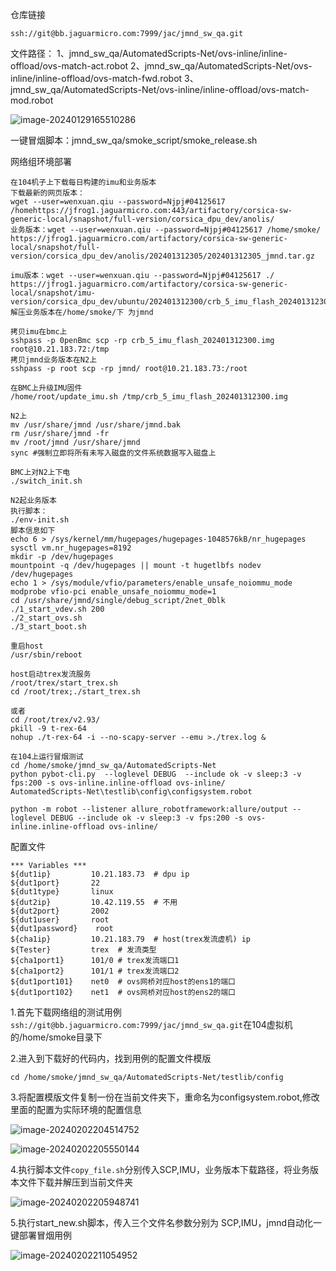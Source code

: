 仓库链接

```
ssh://git@bb.jaguarmicro.com:7999/jac/jmnd_sw_qa.git
```

文件路径：
1、jmnd_sw_qa/AutomatedScripts-Net/ovs-inline/inline-offload/ovs-match-act.robot
2、jmnd_sw_qa/AutomatedScripts-Net/ovs-inline/inline-offload/ovs-match-fwd.robot
3、jmnd_sw_qa/AutomatedScripts-Net/ovs-inline/inline-offload/ovs-match-mod.robot

![image-20240129165510286](http://wenxuanqiu.oss-cn-nanjing.aliyuncs.com/img/20240129165513.png)

一键冒烟脚本：jmnd_sw_qa/smoke_script/smoke_release.sh

网络组环境部署

```
在104机子上下载每日构建的imu和业务版本
下载最新的网页版本：
wget --user=wenxuan.qiu --password=Njpj#04125617 /homehttps://jfrog1.jaguarmicro.com:443/artifactory/corsica-sw-generic-local/snapshot/full-version/corsica_dpu_dev/anolis/
业务版本：wget --user=wenxuan.qiu --password=Njpj#04125617 /home/smoke/ https://jfrog1.jaguarmicro.com/artifactory/corsica-sw-generic-local/snapshot/full-version/corsica_dpu_dev/anolis/202401312305/202401312305_jmnd.tar.gz

imu版本：wget --user=wenxuan.qiu --password=Njpj#04125617 ./ https://jfrog1.jaguarmicro.com/artifactory/corsica-sw-generic-local/snapshot/imu-version/corsica_dpu_dev/ubuntu/202401312300/crb_5_imu_flash_202401312300.img
解压业务版本在/home/smoke/下 为jmnd

拷贝imu在bmc上
sshpass -p 0penBmc scp -rp crb_5_imu_flash_202401312300.img root@10.21.183.72:/tmp
拷贝jmnd业务版本在N2上
sshpass -p root scp -rp jmnd/ root@10.21.183.73:/root

在BMC上升级IMU固件
/home/root/update_imu.sh /tmp/crb_5_imu_flash_202401312300.img

N2上
mv /usr/share/jmnd /usr/share/jmnd.bak
rm /usr/share/jmnd -fr
mv /root/jmnd /usr/share/jmnd
sync #强制立即将所有未写入磁盘的文件系统数据写入磁盘上

BMC上对N2上下电
./switch_init.sh

N2起业务版本
执行脚本：
./env-init.sh
脚本信息如下
echo 6 > /sys/kernel/mm/hugepages/hugepages-1048576kB/nr_hugepages
sysctl vm.nr_hugepages=8192
mkdir -p /dev/hugepages
mountpoint -q /dev/hugepages || mount -t hugetlbfs nodev /dev/hugepages
echo 1 > /sys/module/vfio/parameters/enable_unsafe_noiommu_mode
modprobe vfio-pci enable_unsafe_noiommu_mode=1
cd /usr/share/jmnd/single/debug_script/2net_0blk
./1_start_vdev.sh 200
./2_start_ovs.sh
./3_start_boot.sh

重启host
/usr/sbin/reboot

host启动trex发流服务
/root/trex/start_trex.sh
cd /root/trex;./start_trex.sh

或者
cd /root/trex/v2.93/
pkill -9 t-rex-64
nohup ./t-rex-64 -i --no-scapy-server --emu >./trex.log &

在104上运行冒烟测试
cd /home/smoke/jmnd_sw_qa/AutomatedScripts-Net
python pybot-cli.py  --loglevel DEBUG  --include ok -v sleep:3 -v fps:200 -s ovs-inline.inline-offload ovs-inline/
AutomatedScripts-Net\testlib\config\configsystem.robot

python -m robot --listener allure_robotframework:allure/output --loglevel DEBUG --include ok -v sleep:3 -v fps:200 -s ovs-inline.inline-offload ovs-inline/
```

配置文件

```
*** Variables ***
${dut1ip}         10.21.183.73  # dpu ip
${dut1port}       22
${dut1type}       linux
${dut2ip}         10.42.119.55  # 不用
${dut2port}       2002
${dut1user}       root
${dut1password}    root
${cha1ip}         10.21.183.79  # host(trex发流虚机) ip
${Tester}         trex  # 发流类型
${cha1port1}      101/0 # trex发流端口1
${cha1port2}      101/1 # trex发流端口2
${dut1port101}    net0  # ovs网桥对应host的ens1的端口
${dut1port102}    net1  # ovs网桥对应host的ens2的端口

```



1.首先下载网络组的测试用例 `ssh://git@bb.jaguarmicro.com:7999/jac/jmnd_sw_qa.git`在104虚拟机的/home/smoke目录下

2.进入到下载好的代码内，找到用例的配置文件模版

```
cd /home/smoke/jmnd_sw_qa/AutomatedScripts-Net/testlib/config
```

3.将配置模版文件复制一份在当前文件夹下，重命名为configsystem.robot,修改里面的配置为实际环境的配置信息

![image-20240202204514752](http://wenxuanqiu.oss-cn-nanjing.aliyuncs.com/img/20240202204516.png)

![image-20240202205550144](http://wenxuanqiu.oss-cn-nanjing.aliyuncs.com/img/20240202205551.png)

4.执行脚本文件`copy_file.sh`分别传入SCP,IMU，业务版本下载路径，将业务版本文件下载并解压到当前文件夹

![image-20240202205948741](http://wenxuanqiu.oss-cn-nanjing.aliyuncs.com/img/20240202205950.png)

5.执行start_new.sh脚本，传入三个文件名参数分别为 SCP,IMU，jmnd自动化一键部署冒烟用例

![image-20240202211054952](http://wenxuanqiu.oss-cn-nanjing.aliyuncs.com/img/20240202211056.png)
